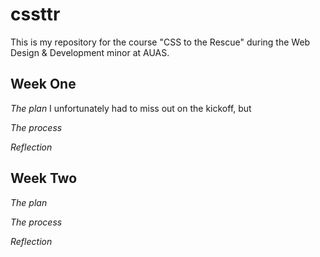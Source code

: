 # cssttr
This is my repository for the course "CSS to the Rescue" during the Web Design &amp; Development minor at AUAS.

## Week One

*The plan*
I unfortunately had to miss out on the kickoff, but 

*The process*


*Reflection*

## Week Two

*The plan*

*The process*

*Reflection*
